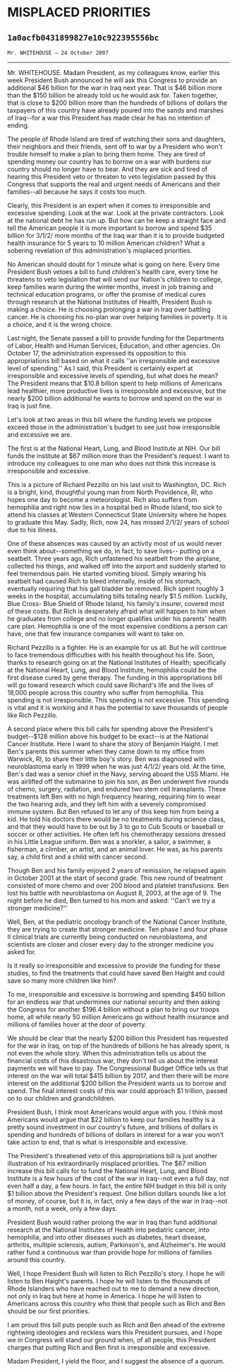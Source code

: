 # MISPLACED PRIORITIES
## `1a0acfb0431899827e10c922395556bc`
`Mr. WHITEHOUSE — 24 October 2007`

---


Mr. WHITEHOUSE. Madam President, as my colleagues know, earlier this 
week President Bush announced he will ask this Congress to provide an 
additional $46 billion for the war in Iraq next year. That is $46 
billion more than the $150 billion he already told us he would ask for. 
Taken together, that is close to $200 billion more than the hundreds of 
billions of dollars the taxpayers of this country have already poured 
into the sands and marshes of Iraq--for a war this President has made 
clear he has no intention of ending.

The people of Rhode Island are tired of watching their sons and 
daughters, their neighbors and their friends, sent off to war by a 
President who won't trouble himself to make a plan to bring them home. 
They are tired of spending money our country has to borrow on a war 
with burdens our country should no longer have to bear. And they are 
sick and tired of hearing this President veto or threaten to veto 
legislation passed by this Congress that supports the real and urgent 
needs of Americans and their families--all because he says it costs too 
much.

Clearly, this President is an expert when it comes to irresponsible 
and excessive spending. Look at the war. Look at the private 
contractors. Look at the national debt he has run up. But how can he 
keep a straight face and tell the American people it is more important 
to borrow and spend $35 billion for 3/1/2/ more months of the Iraq war 
than it is to provide budgeted health insurance for 5 years to 10 
million American children? What a sobering revelation of this 
administration's misplaced priorities.

No American should doubt for 1 minute what is going on here. Every 
time President Bush vetoes a bill to fund children's health care, every 
time he threatens to veto legislation that will send our Nation's 
children to college, keep families warm during the winter months, 
invest in job training and technical education programs, or offer the 
promise of medical cures through research at the National Institutes of 
Health, President Bush is making a choice. He is choosing prolonging a 
war in Iraq over battling cancer. He is choosing his no-plan war over 
helping families in poverty. It is a choice, and it is the wrong 
choice.

Last night, the Senate passed a bill to provide funding for the 
Departments of Labor, Health and Human Services, Education, and other 
agencies. On October 17, the administration expressed its opposition to 
this appropriations bill based on what it calls ''an irresponsible and 
excessive level of spending.'' As I said, this President is certainly 
expert at irresponsible and excessive levels of spending, but what does 
he mean? The President means that $10.8 billion spent to help millions 
of Americans lead healthier, more productive lives is irresponsible and 
excessive, but the nearly $200 billion additional he wants to borrow 
and spend on the war in Iraq is just fine.


Let's look at two areas in this bill where the funding levels we 
propose exceed those in the administration's budget to see just how 
irresponsible and excessive we are.

The first is at the National Heart, Lung, and Blood Institute at NIH. 
Our bill funds the institute at $67 million more than the President's 
request. I want to introduce my colleagues to one man who does not 
think this increase is irresponsible and excessive.

This is a picture of Richard Pezzillo on his last visit to 
Washington, DC. Rich is a bright, kind, thoughtful young man from North 
Providence, RI, who hopes one day to become a meteorologist. Rich also 
suffers from hemophilia and right now lies in a hospital bed in Rhode 
Island, too sick to attend his classes at Western Connecticut State 
University where he hopes to graduate this May. Sadly, Rich, now 24, 
has missed 2/1/2/ years of school due to his illness.

One of these absences was caused by an activity most of us would 
never even think about--something we do, in fact, to save lives--
putting on a seatbelt. Three years ago, Rich unfastened his seatbelt 
from the airplane, collected his things, and walked off into the 
airport and suddenly started to feel tremendous pain. He started 
vomiting blood. Simply wearing his seatbelt had caused Rich to bleed 
internally, inside of his stomach, eventually requiring that his gall 
bladder be removed. Rich spent roughly 3 weeks in the hospital, 
accumulating bills totaling nearly $1.5 million. Luckily, Blue Cross-
Blue Shield of Rhode Island, his family's insurer, covered most of 
these costs. But Rich is desperately afraid what will happen to him 
when he graduates from college and no longer qualifies under his 
parents' health care plan. Hemophilia is one of the most expensive 
conditions a person can have, one that few insurance companies will 
want to take on.

Richard Pezzillo is a fighter. He is an example for us all. But he 
will continue to face tremendous difficulties with his health 
throughout his life. Soon, thanks to research going on at the National 
Institutes of Health; specifically at the National Heart, Lung, and 
Blood Institute, hemophilia could be the first disease cured by gene 
therapy. The funding in this appropriations bill will go toward 
research which could save Richard's life and the lives of 18,000 people 
across this country who suffer from hemophilia. This spending is not 
irresponsible. This spending is not excessive. This spending is vital 
and it is working and it has the potential to save thousands of people 
like Rich Pezzillo.

A second place where this bill calls for spending above the 
President's budget--$128 million above his budget to be exact--is at 
the National Cancer Institute. Here I want to share the story of 
Benjamin Haight. I met Ben's parents this summer when they came down to 
my office from Warwick, RI, to share their little boy's story. Ben was 
diagnosed with neuroblastoma early in 1999 when he was just 4/1/2/ 
years old. At the time, Ben's dad was a senior chief in the Navy, 
serving aboard the USS Miami. He was airlifted off the submarine to 
join his son, as Ben underwent five rounds of chemo, surgery, 
radiation, and endured two stem cell transplants. These treatments left 
Ben with no high frequency hearing, requiring him to wear the two 
hearing aids, and they left him with a severely compromised immune 
system. But Ben refused to let any of this keep him from being a kid. 
He told his doctors there would be no treatments during science class, 
and that they would have to be out by 3 to go to Cub Scouts or baseball 
or soccer or other activities. He often left his chemotherapy sessions 
dressed in his Little League uniform. Ben was a snorkler, a sailor, a 
swimmer, a fisherman, a climber, an artist, and an animal lover. He 
was, as his parents say, a child first and a child with cancer second.

Though Ben and his family enjoyed 2 years of remission, he relapsed 
again in October 2001 at the start of second grade. This new round of 
treatment consisted of more chemo and over 200 blood and platelet 
transfusions. Ben lost his battle with neuroblastoma on August 8, 2003, 
at the age of 9. The night before he died, Ben turned to his mom and 
asked: ''Can't we try a stronger medicine?''

Well, Ben, at the pediatric oncology branch of the National Cancer 
Institute, they are trying to create that stronger medicine. Ten phase 
I and four phase II clinical trials are currently being conducted on 
neuroblastoma, and scientists are closer and closer every day to the 
stronger medicine you asked for.

Is it really so irresponsible and excessive to provide the funding 
for these studies, to find the treatments that could have saved Ben 
Haight and could save so many more children like him?

To me, irresponsible and excessive is borrowing and spending $450 
billion for an endless war that undermines our national security and 
then asking the Congress for another $196.4 billion without a plan to 
bring our troops home, all while nearly 50 million Americans go without 
health insurance and millions of families hover at the door of poverty.



We should be clear that the nearly $200 billion this President has 
requested for the war in Iraq, on top of the hundreds of billions he 
has already spent, is not even the whole story. When this 
administration tells us about the financial costs of this disastrous 
war, they don't tell us about the interest payments we will have to 
pay. The Congressional Budget Office tells us that interest on the war 
will total $415 billion by 2017, and then there will be more interest 
on the additional $200 billion the President wants us to borrow and 
spend. The final interest costs of this war could approach $1 trillion, 
passed on to our children and grandchildren.

President Bush, I think most Americans would argue with you. I think 
most Americans would argue that $22 billion to keep our families 
healthy is a pretty sound investment in our country's future, and 
trillions of dollars in spending and hundreds of billions of dollars in 
interest for a war you won't take action to end, that is what is 
irresponsible and excessive.

The President's threatened veto of this appropriations bill is just 
another illustration of his extraordinarily misplaced priorities. The 
$67 million increase this bill calls for to fund the National Heart, 
Lung, and Blood Institute is a few hours of the cost of the war in 
Iraq--not even a full day, not even half a day, a few hours. In fact, 
the entire NIH budget in this bill is only $1 billion above the 
President's request. One billion dollars sounds like a lot of money, of 
course, but it is, in fact, only a few days of the war in Iraq--not a 
month, not a week, only a few days.


President Bush would rather prolong the war in Iraq than fund 
additional research at the National Institutes of Health into pediatric 
cancer, into hemophilia, and into other diseases such as diabetes, 
heart disease, arthritis, multiple sclerosis, autism, Parkinson's, and 
Alzheimer's. He would rather fund a continuous war than provide hope 
for millions of families around this country.

Well, I hope President Bush will listen to Rich Pezzillo's story. I 
hope he will listen to Ben Haight's parents. I hope he will listen to 
the thousands of Rhode Islanders who have reached out to me to demand a 
new direction, not only in Iraq but here at home in America. I hope he 
will listen to Americans across this country who think that people such 
as Rich and Ben should be our first priorities.

I am proud this bill puts people such as Rich and Ben ahead of the 
extreme rightwing ideologies and reckless wars this President pursues, 
and I hope we in Congress will stand our ground when, of all people, 
this President charges that putting Rich and Ben first is irresponsible 
and excessive.

Madam President, I yield the floor, and I suggest the absence of a 
quorum.